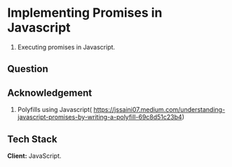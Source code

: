 
# Implementing Promises in Javascript
1. Executing promises in Javascript.
## Question


## Acknowledgement
1. Polyfills using Javascript( https://jssaini07.medium.com/understanding-javascript-promises-by-writing-a-polyfill-69c8d51c23b4)
## Tech Stack

**Client:** JavaScript.



